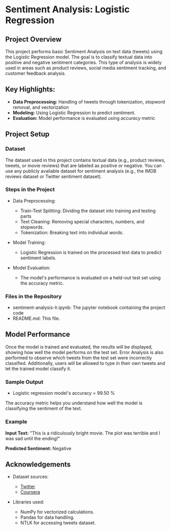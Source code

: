 # Sentiment Analysis: Logistic Regression

## Project Overview

This project performs basic Sentiment Analysis on text data (tweets) using the Logistic Regression model. The goal is to classify textual data into positive and negative sentiment categories. This type of analysis is widely used in areas such as product reviews, social media sentiment tracking, and customer feedback analysis.

## Key Highlights:

* **Data Preprocessing:** Handling of tweets through tokenization, stopword removal, and vectorization
* **Modeling:** Using Logistic Regression to predict sentiment.
* **Evaluation:** Model performance is evaluated using *accuracy* metric

## Project Setup
### Dataset

The dataset used in this project contains textual data (e.g., product reviews, tweets, or movie reviews) that are labeled as positive or negative. You can use any publicly available dataset for sentiment analysis (e.g., the IMDB reviews dataset or Twitter sentiment dataset).

### Steps in the Project

* Data Preprocessing:
    - Train-Test Splitting: Dividing the dataset into training and testing parts
    - Text Cleaning: Removing special characters, numbers, and stopwords.
    - Tokenization: Breaking text into individual words.

* Model Training:
    - Logistic Regression is trained on the processed text data to predict sentiment labels.

* Model Evaluation:
    - The model's performance is evaluated on a held-out test set using the accuracy metric.

### Files in the Repository
   - sentiment-analysis-lr.ipynb: The jupyter notebook containing the project code
   -  README.md: This file.

## Model Performance
Once the model is trained and evaluated, the results will be displayed, showing how well the model performs on the test set. Error Analysis is also performed to observe which tweets from the test set were incorrectly classified. Additionally, users will be allowed to type in their own tweets and let the trained model classify it.

### Sample Output
- Logistic regression model's accuracy = 99.50 %

The accuracy metric helps you understand how well the model is classifying the sentiment of the text.

### Example
**Input Text:** "This is a ridiculously bright movie. The plot was terrible and I was sad until the ending!"

**Predicted Sentiment:** Negative 

## Acknowledgements

* Dataset sources:
  * [Twitter](https://www.x.com)   
  * [Coursera](https://www.coursera.org/)
    
* Libraries used:
  * NumPy for vectorized calculations.
  * Pandas for data handling.
  * NTLK for accessing tweets dataset.
